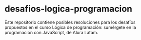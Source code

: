 # desafios-logica-programacion
Este repositorio contiene posibles resoluciones para los desafíos propuestos en el curso Lógica de programación: sumérgete en la programación con JavaScript, de Alura Latam.

